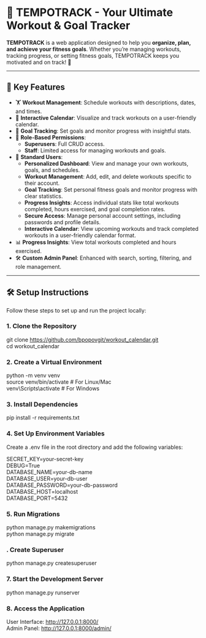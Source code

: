 # 🎯 **TEMPOTRACK** - Your Ultimate Workout & Goal Tracker  

**TEMPOTRACK** is a web application designed to help you **organize, plan, and achieve your fitness goals**. Whether you’re managing workouts, tracking progress, or setting fitness goals, TEMPOTRACK keeps you motivated and on track! 💪  

---

## 🚀 **Key Features**

- 🏋️ **Workout Management**: Schedule workouts with descriptions, dates, and times.  
- 📅 **Interactive Calendar**: Visualize and track workouts on a user-friendly calendar.  
- 🎯 **Goal Tracking**: Set goals and monitor progress with insightful stats.  
- 🔑 **Role-Based Permissions**:  
   - **Superusers**: Full CRUD access.  
   - **Staff**: Limited access for managing workouts and goals.  
- 👤 **Standard Users**:
  - **Personalized Dashboard**: View and manage your own workouts, goals, and schedules.
  - **Workout Management**: Add, edit, and delete workouts specific to their account.
  - **Goal Tracking**: Set personal fitness goals and monitor progress with clear statistics.
  - **Progress Insights**: Access individual stats like total workouts completed, hours exercised, and goal completion rates.
  - **Secure Access**: Manage personal account settings, including passwords and profile details.
  - **Interactive Calendar**: View upcoming workouts and track completed workouts in a user-friendly calendar format. 
- 📊 **Progress Insights**: View total workouts completed and hours exercised.  
- 🛠️ **Custom Admin Panel**: Enhanced with search, sorting, filtering, and role management.

---

## 🛠️ **Setup Instructions**

Follow these steps to set up and run the project locally:

### 1. Clone the Repository

git clone https://github.com/bpopovgit/workout_calendar.git<br>
cd workout_calendar<br>
### 2. Create a Virtual Environment

python -m venv venv<br>
source venv/bin/activate   # For Linux/Mac<br>
venv\Scripts\activate      # For Windows<br>

### 3. Install Dependencies

pip install -r requirements.txt

### 4. Set Up Environment Variables

Create a .env file in the root directory and add the following variables:<br>

SECRET_KEY=your-secret-key<br>
DEBUG=True<br>
DATABASE_NAME=your-db-name<br>
DATABASE_USER=your-db-user<br>
DATABASE_PASSWORD=your-db-password<br>
DATABASE_HOST=localhost<br>
DATABASE_PORT=5432<br>

### 5. Run Migrations

python manage.py makemigrations<br>
python manage.py migrate<br>

### . Create Superuser

python manage.py createsuperuser<br>

### 7. Start the Development Server

python manage.py runserver<br>

### 8. Access the Application

User Interface: http://127.0.0.1:8000/<br>
Admin Panel: http://127.0.0.1:8000/admin/<br>

